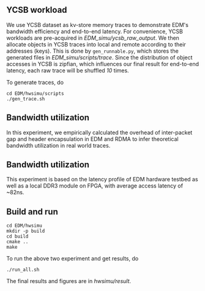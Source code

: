 ## YCSB workload

We use YCSB dataset as kv-store memory traces to demonstrate EDM's bandwidth efficiency and end-to-end latency. For convenience, YCSB workloads are pre-acquired in _EDM\_simu/ycsb\_raw\_output_. We then allocate objects in YCSB traces into local and remote according to their addresses (keys).
This is done by `gen_runnable.py`, which stores the generated files in _EDM\_simu/scripts/trace_. Since the distribution of object accesses in YCSB is zipfian, which influences our final result for end-to-end latency, each raw trace will be shuffled *10* times.

To generate traces, do

    cd EDM/hwsimu/scripts
    ./gen_trace.sh


## Bandwidth utilization

In this experiment, we empirically calculated the overhead of inter-packet gap and header encapsulation in EDM and RDMA to infer theoretical bandwidth utilization in real world traces.

## Bandwidth utilization
This experiment is based on the latency profile of EDM hardware testbed as well as a local DDR3 module on FPGA, with average access latency of ~82ns.



## Build and run

    cd EDM/hwsimu
    mkdir -p build
    cd build
    cmake ..
    make


To run the above two experiment and get results, do

    ./run_all.sh 

The final results and figures are in _hwsimu/result_.

